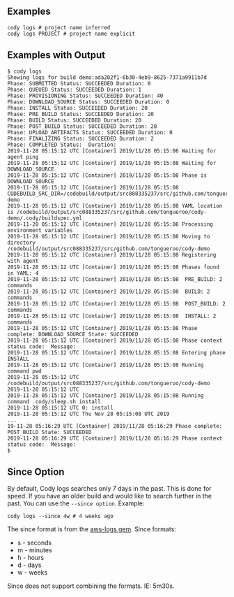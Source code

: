 ## Examples

    cody logs # project name inferred
    cody logs PROJECT # project name explicit

## Examples with Output

    $ cody logs
    Showing logs for build demo:ada202f1-6b30-4eb9-8625-7371a9911b7d
    Phase: SUBMITTED Status: SUCCEEDED Duration: 0
    Phase: QUEUED Status: SUCCEEDED Duration: 1
    Phase: PROVISIONING Status: SUCCEEDED Duration: 40
    Phase: DOWNLOAD_SOURCE Status: SUCCEEDED Duration: 0
    Phase: INSTALL Status: SUCCEEDED Duration: 20
    Phase: PRE_BUILD Status: SUCCEEDED Duration: 20
    Phase: BUILD Status: SUCCEEDED Duration: 20
    Phase: POST_BUILD Status: SUCCEEDED Duration: 20
    Phase: UPLOAD_ARTIFACTS Status: SUCCEEDED Duration: 0
    Phase: FINALIZING Status: SUCCEEDED Duration: 2
    Phase: COMPLETED Status:  Duration:
    2019-11-28 05:15:12 UTC [Container] 2019/11/28 05:15:06 Waiting for agent ping
    2019-11-28 05:15:12 UTC [Container] 2019/11/28 05:15:08 Waiting for DOWNLOAD_SOURCE
    2019-11-28 05:15:12 UTC [Container] 2019/11/28 05:15:08 Phase is DOWNLOAD_SOURCE
    2019-11-28 05:15:12 UTC [Container] 2019/11/28 05:15:08 CODEBUILD_SRC_DIR=/codebuild/output/src088335237/src/github.com/tongueroo/cody-demo
    2019-11-28 05:15:12 UTC [Container] 2019/11/28 05:15:08 YAML location is /codebuild/output/src088335237/src/github.com/tongueroo/cody-demo/.cody/buildspec.yml
    2019-11-28 05:15:12 UTC [Container] 2019/11/28 05:15:08 Processing environment variables
    2019-11-28 05:15:12 UTC [Container] 2019/11/28 05:15:08 Moving to directory /codebuild/output/src088335237/src/github.com/tongueroo/cody-demo
    2019-11-28 05:15:12 UTC [Container] 2019/11/28 05:15:08 Registering with agent
    2019-11-28 05:15:12 UTC [Container] 2019/11/28 05:15:08 Phases found in YAML: 4
    2019-11-28 05:15:12 UTC [Container] 2019/11/28 05:15:08  PRE_BUILD: 2 commands
    2019-11-28 05:15:12 UTC [Container] 2019/11/28 05:15:08  BUILD: 2 commands
    2019-11-28 05:15:12 UTC [Container] 2019/11/28 05:15:08  POST_BUILD: 2 commands
    2019-11-28 05:15:12 UTC [Container] 2019/11/28 05:15:08  INSTALL: 2 commands
    2019-11-28 05:15:12 UTC [Container] 2019/11/28 05:15:08 Phase complete: DOWNLOAD_SOURCE State: SUCCEEDED
    2019-11-28 05:15:12 UTC [Container] 2019/11/28 05:15:08 Phase context status code:  Message:
    2019-11-28 05:15:12 UTC [Container] 2019/11/28 05:15:08 Entering phase INSTALL
    2019-11-28 05:15:12 UTC [Container] 2019/11/28 05:15:08 Running command pwd
    2019-11-28 05:15:12 UTC /codebuild/output/src088335237/src/github.com/tongueroo/cody-demo
    2019-11-28 05:15:12 UTC
    2019-11-28 05:15:12 UTC [Container] 2019/11/28 05:15:08 Running command .cody/sleep.sh install
    2019-11-28 05:15:12 UTC 0: install
    2019-11-28 05:15:12 UTC Thu Nov 28 05:15:08 UTC 2019
    ...
    19-11-28 05:16:29 UTC [Container] 2019/11/28 05:16:29 Phase complete: POST_BUILD State: SUCCEEDED
    2019-11-28 05:16:29 UTC [Container] 2019/11/28 05:16:29 Phase context status code:  Message:
    $

## Since Option

By default, Cody logs searches only 7 days in the past. This is done for speed. If you have an older build and would like to search further in the past.  You can use the `--since option`.  Example:

    cody logs --since 4w # 4 weeks ago

The since format is from the [aws-logs gem](https://github.com/tongueroo/aws-logs). Since formats:

* s - seconds
* m - minutes
* h - hours
* d - days
* w - weeks

Since does not support combining the formats. IE: 5m30s.
